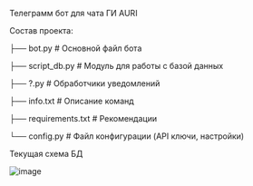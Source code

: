 Телеграмм бот для чата ГИ AURI

Состав проекта:

├── bot.py             # Основной файл бота

├── script_db.py       # Модуль для работы с базой данных

├── ?.py               # Обработчики уведомлений

├── info.txt           # Описание команд

├── requirements.txt   # Рекомендации

└── config.py          # Файл конфигурации (API ключи, настройки)


Текущая схема БД 

![image](https://github.com/matseyn/AURI_bot/assets/165843276/1e03eadf-75f3-496f-89e4-ad94e9c347d7)


